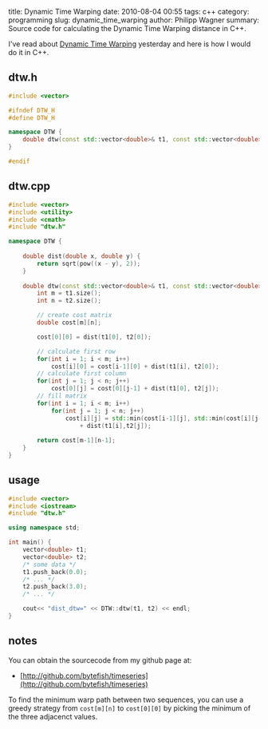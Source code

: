 title: Dynamic Time Warping
date: 2010-08-04 00:55 
tags: c++
category: programming
slug: dynamic_time_warping
author: Philipp Wagner
summary: Source code for calculating the Dynamic Time Warping distance in C++.

I've read about [Dynamic Time Warping](http://en.wikipedia.org/wiki/Dynamic_time_warping) yesterday and here is how I would do it in C++. 

## dtw.h ##

```cpp
#include <vector>

#ifndef DTW_H
#define DTW_H

namespace DTW {
	double dtw(const std::vector<double>& t1, const std::vector<double>& t2);
}

#endif
```

## dtw.cpp ##

```cpp
#include <vector>
#include <utility>
#include <cmath>
#include "dtw.h"

namespace DTW {
	
	double dist(double x, double y) {
		return sqrt(pow((x - y), 2));
	}
	
	double dtw(const std::vector<double>& t1, const std::vector<double>& t2) {
		int m = t1.size();
		int n = t2.size();

		// create cost matrix
		double cost[m][n];

		cost[0][0] = dist(t1[0], t2[0]);

		// calculate first row
		for(int i = 1; i < m; i++)
			cost[i][0] = cost[i-1][0] + dist(t1[i], t2[0]);
		// calculate first column
		for(int j = 1; j < n; j++)
			cost[0][j] = cost[0][j-1] + dist(t1[0], t2[j]);
		// fill matrix
		for(int i = 1; i < m; i++)
			for(int j = 1; j < n; j++)
				cost[i][j] = std::min(cost[i-1][j], std::min(cost[i][j-1], cost[i-1][j-1])) 
					+ dist(t1[i],t2[j]);
	
		return cost[m-1][n-1];
	}
}
```

## usage ##

```cpp
#include <vector>
#include <iostream>
#include "dtw.h"

using namespace std;

int main() {
    vector<double> t1;
    vector<double> t2;
    /* some data */
    t1.push_back(0.0);
    /* ... */
    t2.push_back(3.0);    
    /* ... */

    cout<< "dist_dtw=" << DTW::dtw(t1, t2) << endl;
}
```

## notes ##

You can obtain the sourcecode from my github page at:

* [http://github.com/bytefish/timeseries](http://github.com/bytefish/timeseries)

To find the minimum warp path between two sequences, you can use a greedy strategy from ``cost[m][n]`` to ``cost[0][0]`` by picking the minimum of the three adjacenct values.
